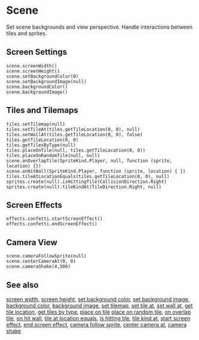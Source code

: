 # Scene

Set scene backgrounds and view perspective. Handle interactions between tiles and sprites.

## Screen Settings

```cards
scene.screenWidth()
scene.screenHeight()
scene.setBackgroundColor(0)
scene.setBackgroundImage(null)
scene.backgroundColor()
scene.backgroundImage()
```

## Tiles and Tilemaps

```cards
tiles.setTilemap(null)
tiles.setTileAt(tiles.getTileLocation(0, 0), null)
tiles.setWallAt(tiles.getTileLocation(0, 0), false)
tiles.getTileLocation(0, 0)
tiles.getTilesByType(null)
tiles.placeOnTile(null, tiles.getTileLocation(0, 0))
tiles.placeOnRandomTile(null, null)
scene.onOverlapTile(SpriteKind.Player, null, function (sprite, location) {})
scene.onHitWall(SpriteKind.Player, function (sprite, location) { })
tiles.tileAtLocationEquals(tiles.getTileLocation(0, 0), null)
sprites.create(null).isHittingTile(CollisionDirection.Right)
sprites.create(null).tileKindAt(TileDirection.Right, null)
```

## Screen Effects

```cards
effects.confetti.startScreenEffect()
effects.confetti.endScreenEffect()
```

## Camera View

```cards
scene.cameraFollowSprite(null)
scene.centerCameraAt(0, 0)
scene.cameraShake(4,500)
```

## See also

[screen width](/reference/scene/screen-width),
[screen height](/reference/scene/screen-height),
[set background color](/reference/scene/set-background-color),
[set background image](/reference/scene/set-background-image),
[background color](/reference/scene/background-color),
[background image](/reference/scene/background-image),
[set tilemap](/reference/scene/set-tilemap),
[set tile at](/reference/scene/set-tile-at),
[set wall at](/reference/scene/set-wall-at),
[get tile location](/reference/scene/get-tile-location),
[get tiles by type](/reference/scene/get-tiles-by-type),
[place on tile](/reference/scene/place-on-tile,)
[place on random tile](/reference/scene/place-on-random-tile),
[on overlap tile](/reference/scene/on-overlap-tile),
[on hit wall](/reference/scene/on-hit-wall),
[tile at location equals](/reference/scene/tile-at-location-equals),
[is hitting tile](/reference/sprites/sprite-is-hittint-tile),
[tile kind at](/reference/sprites/sprite/tile-kind-at),
[start screen effect](/reference/scene/start-screen-effect),
[end screen effect](/reference/scene/end-screen-effect),
[camera follow sprite](/reference/scene/camera-follow-sprite),
[center camera at](/reference/scene/center-camera-at),
[camera shake](/reference/scene/camera-shake)
